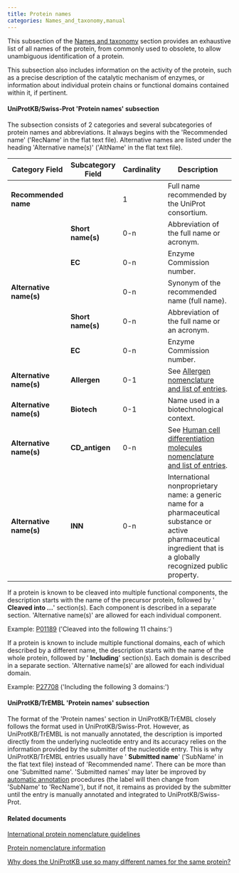 ```yaml
---
title: Protein names
categories: Names_and_taxonomy,manual
---
```


This subsection of the [Names and taxonomy](http://www.uniprot.org/help/names%5Fand%5Ftaxonomy%5Fsection) section provides an exhaustive list of all names of the protein, from commonly used to obsolete, to allow unambiguous identification of a protein.

This subsection also includes information on the activity of the protein, such as a precise description of the catalytic mechanism of enzymes, or information about individual protein chains or functional domains contained within it, if pertinent.

#### UniProtKB/Swiss-Prot 'Protein names' subsection

The subsection consists of 2 categories and several subcategories of protein names and abbreviations. It always begins with the 'Recommended name' ('RecName' in the flat text file). Alternative names are listed under the heading 'Alternative name(s)' ('AltName' in the flat text file).

| Category Field | Subcategory Field | Cardinality | Description |
| --- | --- | --- | --- |
| **Recommended name** |  | 1 | Full name recommended by the UniProt consortium. |
|  | **Short name(s)** | 0-n | Abbreviation of the full name or acronym. |
|  | **EC** | 0-n | Enzyme Commission number. |
| **Alternative name(s)** |  | 0-n | Synonym of the recommended name (full name). |
|  | **Short name(s)** | 0-n | Abbreviation of the full name or an acronym. |
|  | **EC** | 0-n | Enzyme Commission number. |
| **Alternative name(s)** | **Allergen** | 0-1 | See [Allergen nomenclature and list of entries](http://www.uniprot.org/docs/allergen). |
| **Alternative name(s)** | **Biotech** | 0-1 | Name used in a biotechnological context. |
| **Alternative name(s)** | **CD\_antigen** | 0-n | See [Human cell differentiation molecules nomenclature and list of entries](http://www.uniprot.org/docs/cdlist). |
| **Alternative name(s)** | **INN** | 0-n | International nonproprietary name: a generic name for a pharmaceutical substance or active pharmaceutical ingredient that is a globally recognized public property. |

If a protein is known to be cleaved into multiple functional components, the description starts with the name of the precursor protein, followed by ' **Cleaved into ...**' section(s). Each component is described in a separate section. 'Alternative name(s)' are allowed for each individual component.

Example: [P01189](http://www.uniprot.org/uniprot/P01189#names_and_taxonomy) ('Cleaved into the following 11 chains:')

If a protein is known to include multiple functional domains, each of which described by a different name, the description starts with the name of the whole protein, followed by ' **Including**' section(s). Each domain is described in a separate section. 'Alternative name(s)' are allowed for each individual domain.

Example: [P27708](http://www.uniprot.org/uniprot/P27708#names_and_taxonomy) ('Including the following 3 domains:')

#### UniProtKB/TrEMBL 'Protein names' subsection

The format of the 'Protein names' section in UniProtKB/TrEMBL closely follows the format used in UniProtKB/Swiss-Prot. However, as UniProtKB/TrEMBL is not manually annotated, the description is imported directly from the underlying nucleotide entry and its accuracy relies on the information provided by the submitter of the nucleotide entry. This is why UniProtKB/TrEMBL entries usually have ' **Submitted name**' ('SubName' in the flat text file) instead of 'Recommended name'. There can be more than one 'Submitted name'. 'Submitted names' may later be improved by [automatic annotation](http://www.uniprot.org/help/automatic%5Fannotation) procedures (the label will then change from 'SubName' to 'RecName'), but if not, it remains as provided by the submitter until the entry is manually annotated and integrated to UniProtKB/Swiss-Prot.

#### Related documents

[International protein nomenclature guidelines](http://www.uniprot.org/docs/International%5FProtein%5FNomenclature%5FGuidelines.pdf)

[Protein nomenclature information](http://www.uniprot.org/docs/nomlist)

[Why does the UniProtKB use so many different names for the same protein?](http://www.uniprot.org/faq/9)
